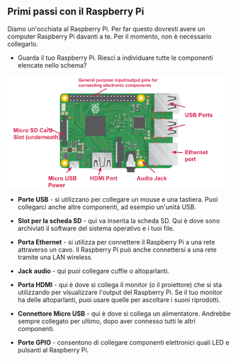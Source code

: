 ## Primi passi con il Raspberry Pi

Diamo un'occhiata al Raspberry Pi. Per far questo dovresti avere un computer Raspberry Pi davanti a te. Per il momento, non è necessario collegarlo.

+ Guarda il tuo Raspberry Pi. Riesci a individuare tutte le componenti elencate nello schema?

![screenshot](images/pi-labelled-names.png)

+ **Porte USB** - si utilizzano per collegare un mouse e una tastiera. Puoi collegarci anche altre componenti, ad esempio un'unità USB.

+ **Slot per la scheda SD** - qui va inserita la scheda SD. Qui è dove sono archiviati il ​​software del sistema operativo e i tuoi file.

+ **Porta Ethernet** - si utilizza per connettere il Raspberry Pi a una rete attraverso un cavo. Il Raspberry Pi può anche connettersi a una rete tramite una LAN wireless.

+ **Jack audio** - qui puoi collegare cuffie o altoparlanti.

+ **Porta HDMI** - qui è dove si collega il monitor (o il proiettore) che si sta utilizzando per visualizzare l'output del Raspberry Pi. Se il tuo monitor ha delle altoparlanti, puoi usare quelle per ascoltare i suoni riprodotti.

+ **Connettore Micro USB** - qui è dove si collega un alimentatore. Andrebbe sempre collegato per ultimo, dopo aver connesso tutti le altri componenti.

+ **Porte GPIO** - consentono di collegare componenti elettronici quali LED e pulsanti al Raspberry Pi.
